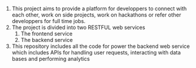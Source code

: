 1. This project aims to provide a platform for developpers to connect with each other, work on side projects, work on hackathons or refer other developpers for full time jobs. 
2. The project is divided into two RESTFUL web services 
    1. The frontend service 
    2. The backend service
3. This repository includes all the code for power the backend web service which includes APIs for handling user requests, interacting with data bases and performing analytics
   
